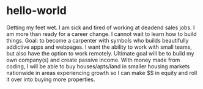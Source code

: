 # hello-world
Getting my feet wet.
I am sick and tired of working at deadend sales jobs. I am more than ready for a career change. I cannot wait to learn how to build things. Goal: to become a carpenter with symbols who builds beautifully addictive apps and webpages.
I want the ability to work with small teams, but also have the option to work remotely. Ultimate goal will be to build my own company(s) and create passive income. 
With money made from coding, I will be able to buy houses/apts/land in smaller housing markets nationwide in areas experiencing growth so I can make $$ in equity and roll it over into buying more properties.
